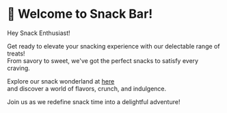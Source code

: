 <h1>🎉 Welcome to Snack Bar!</h1>
  
  <p>Hey Snack Enthusiast!</p>
  
  <p>Get ready to elevate your snacking experience with our delectable range of treats! <br>
    From savory to sweet, we've got the perfect snacks to satisfy every craving.</p>
  
  <p>Explore our snack wonderland at <a href="http://hazel-website.free.nf/">here</a><br>
     and discover a world of flavors, crunch, and indulgence.</p>

  <p>Join us as we redefine snack time into a delightful adventure!</p>
